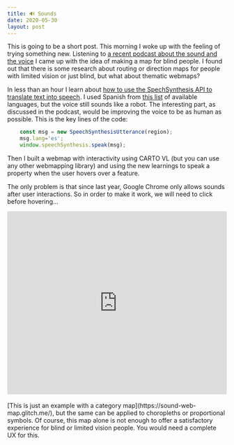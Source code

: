 ```yaml
---
title: 🔊 Sounds
date: 2020-05-30
layout: post
---
```


This is going to be a short post. This morning I woke up with the feeling of trying something new. Listening to [a recent podcast about the sound and the voice](http://catastrofeultravioleta.com/) I came up with the idea of making a map for blind people. I found out that there is some research about routing or direction maps for people with limited vision or just blind, but what about thematic webmaps? 

In less than an hour I learn about [how to use the SpechSynthesis API to translate text into speech](https://usefulangle.com/post/98/javascript-text-to-speech). I used Spanish from [this list](http://www.lingoes.net/en/translator/langcode.htm) of available languages, but the voice still sounds like a robot. The interesting part, as discussed in the podcast, would be improving the voice to be as human as possible. This is the key lines of the code:

```javascript
    const msg = new SpeechSynthesisUtterance(region);
    msg.lang='es';
    window.speechSynthesis.speak(msg);
```

Then I built a webmap with interactivity using CARTO VL (but you can use any other webmapping library) and using the new learnings to speak a property when the user hovers over a feature.

The only problem is that since last year, Google Chrome only allows sounds after user interactions. So in order to make it work, we will need to click before hovering...

<div class="glitch-embed-wrap" style="height: 420px; width: 100%;">
  <iframe
    src="https://glitch.com/embed/#!/embed/sound-webmap?path=index.html&previewSize=100"
    title="sound-web-map on Glitch"
    allow="geolocation; microphone; camera; midi; vr; encrypted-media"
    style="height: 100%; width: 100%; border: 0;">
  </iframe>
</div>

<br>
[This is just an example with a category map](https://sound-web-map.glitch.me/), but the same can be applied to choropleths or proportional symbols. Of course, this map alone is not enough to offer a satisfactory experience for blind or limited vision people. You would need a complete UX for this.
